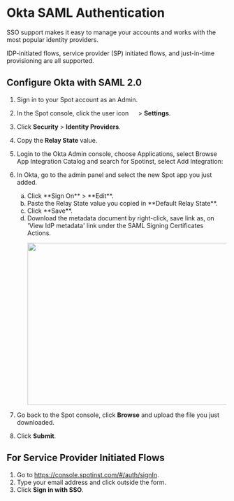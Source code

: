 # Okta SAML Authentication

SSO support makes it easy to manage your accounts and works with the most popular identity providers.

IDP-initiated flows, service provider (SP) initiated flows, and just-in-time provisioning are all supported.

## Configure Okta with SAML 2.0

1. Sign in to your Spot account as an Admin.
2. In the Spot console, click the user icon <img height="14" src="https://docs.spot.io/administration/_media/usericon.png">  > **Settings**.
3. Click **Security** > **Identity Providers**.
4. Copy the **Relay State** value.
5. Login to the Okta Admin console, choose Applications, select Browse App Integration Catalog and search for Spotinst, select Add Integration:
6. In Okta, go to the admin panel and select the new Spot app you just added.
   <ol style="list-style-type: lower-alpha;">
   <li>Click **Sign On** > **Edit**.</li>
   <li>Paste the Relay State value you copied in **Default Relay State**.</li>
   <li>Click **Save**.</li>
   <li>Download the metadata document by right-click, save link as, on 'View IdP metadata' link under the SAML Signing Certificates Actions.
      
   <img src="/administration/_media/okta-saml-04.png" width="934" height="371"/></li>
   </ol>

7. Go back to the Spot console, click **Browse** and upload the file you just downloaded.
8. Click **Submit**.

## For Service Provider Initiated Flows

1. Go to https://console.spotinst.com/#/auth/signIn.
2. Type your email address and click outside the form.
3. Click **Sign in with SSO**.

